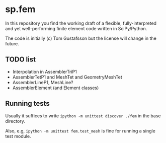 # sp.fem

In this repository you find the working draft of a flexible, fully-interpreted and yet well-performing finite element code written in SciPy/Python.

The code is initially (c) Tom Gustafsson but the license will change in the future.

## TODO list

* Interpolation in AssemblerTriP1
* AssemblerTetP1 and MeshTet and GeometryMeshTet
* AssemblerLineP1, MeshLine?
* AssemblerElement (and Element classes)

## Running tests

Usually it suffices to write
```ipython -m unittest discover ./fem```
in the base directory.

Also, e.g,
```ipython -m unittest fem.test_mesh```
is fine for running a single test module.

